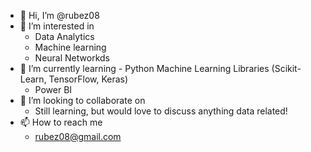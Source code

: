 - 👋 Hi, I’m @rubez08
- 👀 I’m interested in 
  - Data Analytics 
  - Machine learning
  - Neural Networkds
- 🌱 I’m currently learning - Python Machine Learning Libraries (Scikit-Learn, TensorFlow, Keras)
  - Power BI
- 💞️ I’m looking to collaborate on 
  - Still learning, but would love to discuss anything data related!
- 📫 How to reach me 
  - rubez08@gmail.com

<!---
rubez08/rubez08 is a ✨ special ✨ repository because its `README.md` (this file) appears on your GitHub profile.
You can click the Preview link to take a look at your changes.
--->
